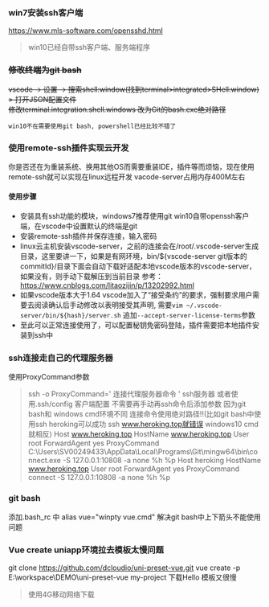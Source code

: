 ### win7安装ssh客户端
https://www.mls-software.com/opensshd.html
> win10已经自带ssh客户端、服务端程序

### ~~修改终端为git bash~~
~~vscode -> 设置 -> 搜索shell:window(找到terminal>integrated>SHell:window) > 打开JSON配置文件   
修改terminal.integration.shell.windows 改为Git的bash.exe绝对路径~~ 

`win10不在需要使用git bash, powershell已经比较不错了`

### 使用remote-ssh插件实现云开发
你是否还在为重装系统、换用其他OS而需要重装IDE，插件等而烦恼，现在使用remote-ssh就可以实现在linux远程开发 vacode-server占用内存400M左右
#### 使用步骤
- 安装具有ssh功能的模块，windows7推荐使用git win10自带openssh客户端，在vscode中设置默认的终端是git
- 安装remote-ssh插件并保存连接，输入密码
- linux云主机安装vscode-server，之前的连接会在/root/.vscode-server生成目录，这里要讲一下，如果是有网环境，bin/${vscode-server git版本的commitId}/目录下面会自动下载好适配本地vscode版本的vscode-server，如果没有，则手动下载解压到当前目录 参考：https://www.cnblogs.com/litaozijin/p/13202992.html 
- 如果vscode版本大于1.64 vscode加入了“接受条约”的要求，强制要求用户需要去阅读确认后手动修改以表明接受其声明, 需要`vim ~/.vscode-server/bin/${hash}/server.sh` 追加`--accept-server-license-terms`参数
- 至此可以正常连接使用了，可以配置秘钥免密码登陆，插件需要把本地插件安装到ssh中

### ssh连接走自己的代理服务器
使用ProxyCommand参数 
> ssh -o ProxyCommand=' 连接代理服务器命令 ' ssh服务器
或者使用.ssh/config 客户端配置 不需要再手动再ssh命令后添加参数
> 因为git bash和 windows cmd环境不同 连接命令使用绝对路径!!(比如git bash中使用ssh heroking可以成功 ssh www.heroking.top就错误 windows10 cmd 就相反)
Host www.heroking.top
  HostName www.heroking.top
  User root
  ForwardAgent yes
  ProxyCommand C:\Users\SV00249433\AppData\Local\Programs\Git\mingw64\bin\connect.exe -S 127.0.0.1:10808 -a none %h %p
Host heroking
  HostName www.heroking.top
  User root
  ForwardAgent yes
  ProxyCommand connect -S 127.0.0.1:10808 -a none %h %p

### git bash
添加.bash_rc 中 alias vue="winpty vue.cmd"  解决git bash中上下箭头不能使用问题

### Vue create uniapp环境拉去模板太慢问题
git clone https://github.com/dcloudio/uni-preset-vue.git
vue create -p E:\workspace\DEMO\uni-preset-vue my-project
下载Hello 模板又很慢
> 使用4G移动网络下载



